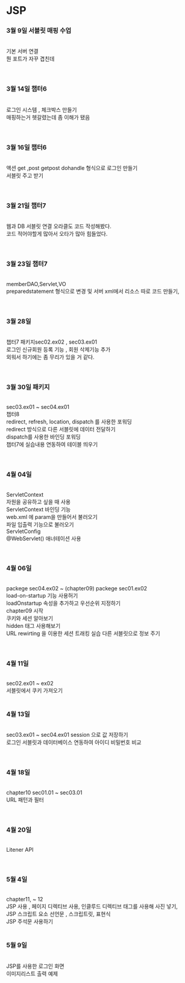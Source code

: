 # JSP
<h3>3월 9일 서블릿 매핑 수업</h3><br>
기본 서버 연결<br>
뭔 포트가 자꾸 겹친데<br>
<br><br>
<h3>3월 14일 챕터6</h3><br>
로그인 시스템 , 체크박스 만들기 <br>
매핑하는거 헷갈렸는데 좀 이해가 됐음<br>
<br><br>
<h3>3월 16일 챕터6</h3><br>
액션 get ,post getpost dohandle 형식으로 로그인 만들기<br>
서블릿 주고 받기<br>
<br><br>
<h3>3월 21일 챕터7</h3><br>
웹과 DB 서블릿 연결 오라클도 코드 작성해봤다.<br>
코드 적어야할게 많아서 오타가 많아 힘들었다.<br>
<br><br>
<h3>3월 23일 챕터7</h3> 
<br>memberDAO,Servlet,VO <br>
preparedstatement 형식으로 변경 및 서버 xml에서 리소스 따로 코드 만들기,<br>
<br><br>
<h3>3월 28일</h3> <br>
챕터7 패키지sec02.ex02 , sec03.ex01<br>
로그인 신규회원 등록 기능 , 회원 삭제기능 추가<br>
외워서 하기에는 좀 무리가 있을 거 같다.<br>
<br><br>
<h3>3월 30일 패키지 </h3>
<br>sec03.ex01 ~ sec04.ex01<br>
챕터8 <br>
redirect, refresh, location, dispatch 를 사용한 포워딩 <br>
redirect 방식으로 다른 서블릿에 데이터 전달하기<br>
dispatch를 사용한 바인딩 포워딩<br>
챕터7에 실습내용 연동하여 테이블 띄우기<br>
<br><br>
<h3>4월 04일</h3><br>
ServletContext <br>
 자원을 공유하고 싶을 때 사용<br>
 ServletContext 바인딩 기능 <br>
 web.xml 에 param을 만들어서 불러오기 <br>
 파일 입출력 기능으로 불러오기 <br>
 ServletConfig <br>
  @WebServlet() 애너테이션 사용<br>
<br><br>
<h3>4월 06일</h3><br> packege sec04.ex02 ~  (chapter09) packege sec01.ex02<br>
load-on-startup 기능 사용허기<br>
loadOnstartup 속성을 추가하고 우선순위 지정하기 <br>
chapter09 시작 <br>
쿠키와 세션 알아보기<br>
hidden 태그 사용해보기 <br>
URL rewirting 을 이용한 세션 트래킹 실습  다른 서블릿으로 정보 주기<br>
<br><br>
<h3>4월 11일 </h3><br>sec02.ex01 ~ ex02<br>
서블릿에서 쿠키 가져오기 <br><br>

<h3>4월 13일 </h3><br> sec03.ex01 ~ sec04.ex01
session 으로 값 저장하기<br>
로그인 서블릿과 데이터베이스 연동하여 아이디 비밀번호 비교 <br>
<br><br>
<h3>4월 18일</h3><br> chapter10 sec01.01 ~ sec03.01<br>
URL 패턴과 필터<br>
<br>
<br>
<h3>4월 20일</h3><br>
Litener API <br>
<br><br>
<h3>5월 4일</h3><br>chapter11, ~ 12<br>
JSP 사용 , 페이지 디렉티브 사용, 인클루드 디렉티브 태그를 사용해 사진 넣기, <br>
JSP 스크립트 요소 선언문 , 스크립트릿, 표현식<br>
JSP 주석문 사용하기
<br>
<br>
<h3>5월 9일</h3> <br>
JSP를 사용한 로그인 화면 <br>
이미지리스트 출력 예제

